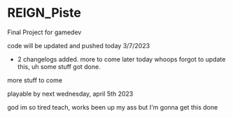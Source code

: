 # REIGN_Piste
 Final Project for gamedev
 
 code will be updated and pushed today 3/7/2023
 - 2 changelogs added. more to come later today
 whoops forgot to update this, uh some stuff got done. 
 
 more stuff to come
 
 playable by next wednesday, april 5th 2023
 
 god im so tired teach, works been up my ass but I'm gonna get this done
 
